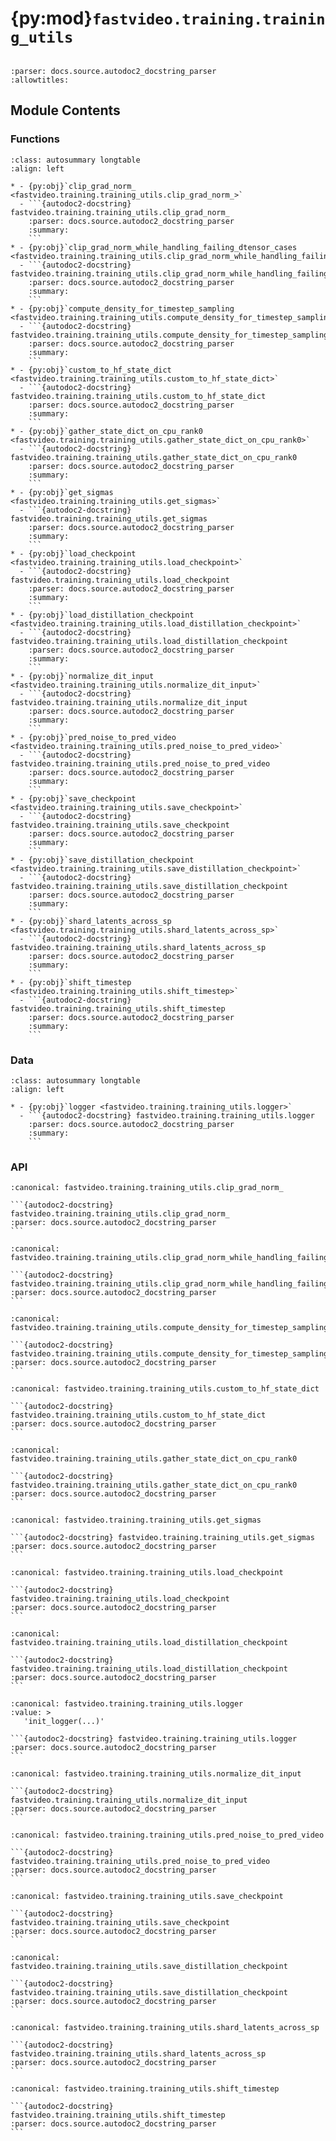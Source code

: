 # {py:mod}`fastvideo.training.training_utils`

```{py:module} fastvideo.training.training_utils
```

```{autodoc2-docstring} fastvideo.training.training_utils
:parser: docs.source.autodoc2_docstring_parser
:allowtitles:
```

## Module Contents

### Functions

````{list-table}
:class: autosummary longtable
:align: left

* - {py:obj}`clip_grad_norm_ <fastvideo.training.training_utils.clip_grad_norm_>`
  - ```{autodoc2-docstring} fastvideo.training.training_utils.clip_grad_norm_
    :parser: docs.source.autodoc2_docstring_parser
    :summary:
    ```
* - {py:obj}`clip_grad_norm_while_handling_failing_dtensor_cases <fastvideo.training.training_utils.clip_grad_norm_while_handling_failing_dtensor_cases>`
  - ```{autodoc2-docstring} fastvideo.training.training_utils.clip_grad_norm_while_handling_failing_dtensor_cases
    :parser: docs.source.autodoc2_docstring_parser
    :summary:
    ```
* - {py:obj}`compute_density_for_timestep_sampling <fastvideo.training.training_utils.compute_density_for_timestep_sampling>`
  - ```{autodoc2-docstring} fastvideo.training.training_utils.compute_density_for_timestep_sampling
    :parser: docs.source.autodoc2_docstring_parser
    :summary:
    ```
* - {py:obj}`custom_to_hf_state_dict <fastvideo.training.training_utils.custom_to_hf_state_dict>`
  - ```{autodoc2-docstring} fastvideo.training.training_utils.custom_to_hf_state_dict
    :parser: docs.source.autodoc2_docstring_parser
    :summary:
    ```
* - {py:obj}`gather_state_dict_on_cpu_rank0 <fastvideo.training.training_utils.gather_state_dict_on_cpu_rank0>`
  - ```{autodoc2-docstring} fastvideo.training.training_utils.gather_state_dict_on_cpu_rank0
    :parser: docs.source.autodoc2_docstring_parser
    :summary:
    ```
* - {py:obj}`get_sigmas <fastvideo.training.training_utils.get_sigmas>`
  - ```{autodoc2-docstring} fastvideo.training.training_utils.get_sigmas
    :parser: docs.source.autodoc2_docstring_parser
    :summary:
    ```
* - {py:obj}`load_checkpoint <fastvideo.training.training_utils.load_checkpoint>`
  - ```{autodoc2-docstring} fastvideo.training.training_utils.load_checkpoint
    :parser: docs.source.autodoc2_docstring_parser
    :summary:
    ```
* - {py:obj}`load_distillation_checkpoint <fastvideo.training.training_utils.load_distillation_checkpoint>`
  - ```{autodoc2-docstring} fastvideo.training.training_utils.load_distillation_checkpoint
    :parser: docs.source.autodoc2_docstring_parser
    :summary:
    ```
* - {py:obj}`normalize_dit_input <fastvideo.training.training_utils.normalize_dit_input>`
  - ```{autodoc2-docstring} fastvideo.training.training_utils.normalize_dit_input
    :parser: docs.source.autodoc2_docstring_parser
    :summary:
    ```
* - {py:obj}`pred_noise_to_pred_video <fastvideo.training.training_utils.pred_noise_to_pred_video>`
  - ```{autodoc2-docstring} fastvideo.training.training_utils.pred_noise_to_pred_video
    :parser: docs.source.autodoc2_docstring_parser
    :summary:
    ```
* - {py:obj}`save_checkpoint <fastvideo.training.training_utils.save_checkpoint>`
  - ```{autodoc2-docstring} fastvideo.training.training_utils.save_checkpoint
    :parser: docs.source.autodoc2_docstring_parser
    :summary:
    ```
* - {py:obj}`save_distillation_checkpoint <fastvideo.training.training_utils.save_distillation_checkpoint>`
  - ```{autodoc2-docstring} fastvideo.training.training_utils.save_distillation_checkpoint
    :parser: docs.source.autodoc2_docstring_parser
    :summary:
    ```
* - {py:obj}`shard_latents_across_sp <fastvideo.training.training_utils.shard_latents_across_sp>`
  - ```{autodoc2-docstring} fastvideo.training.training_utils.shard_latents_across_sp
    :parser: docs.source.autodoc2_docstring_parser
    :summary:
    ```
* - {py:obj}`shift_timestep <fastvideo.training.training_utils.shift_timestep>`
  - ```{autodoc2-docstring} fastvideo.training.training_utils.shift_timestep
    :parser: docs.source.autodoc2_docstring_parser
    :summary:
    ```
````

### Data

````{list-table}
:class: autosummary longtable
:align: left

* - {py:obj}`logger <fastvideo.training.training_utils.logger>`
  - ```{autodoc2-docstring} fastvideo.training.training_utils.logger
    :parser: docs.source.autodoc2_docstring_parser
    :summary:
    ```
````

### API

````{py:function} clip_grad_norm_(parameters: torch.Tensor | list[torch.Tensor], max_norm: float, norm_type: float = 2.0, error_if_nonfinite: bool = False, foreach: bool | None = None, pp_mesh: torch.distributed.device_mesh.DeviceMesh | None = None) -> torch.Tensor
:canonical: fastvideo.training.training_utils.clip_grad_norm_

```{autodoc2-docstring} fastvideo.training.training_utils.clip_grad_norm_
:parser: docs.source.autodoc2_docstring_parser
```
````

````{py:function} clip_grad_norm_while_handling_failing_dtensor_cases(parameters: torch.Tensor | list[torch.Tensor], max_norm: float, norm_type: float = 2.0, error_if_nonfinite: bool = False, foreach: bool | None = None, pp_mesh: torch.distributed.device_mesh.DeviceMesh | None = None) -> torch.Tensor | None
:canonical: fastvideo.training.training_utils.clip_grad_norm_while_handling_failing_dtensor_cases

```{autodoc2-docstring} fastvideo.training.training_utils.clip_grad_norm_while_handling_failing_dtensor_cases
:parser: docs.source.autodoc2_docstring_parser
```
````

````{py:function} compute_density_for_timestep_sampling(weighting_scheme: str, batch_size: int, generator, logit_mean: float | None = None, logit_std: float | None = None, mode_scale: float | None = None)
:canonical: fastvideo.training.training_utils.compute_density_for_timestep_sampling

```{autodoc2-docstring} fastvideo.training.training_utils.compute_density_for_timestep_sampling
:parser: docs.source.autodoc2_docstring_parser
```
````

````{py:function} custom_to_hf_state_dict(state_dict: dict[str, typing.Any] | collections.abc.Iterator[tuple[str, torch.Tensor]], reverse_param_names_mapping: dict[str, tuple[str, int, int]]) -> dict[str, typing.Any]
:canonical: fastvideo.training.training_utils.custom_to_hf_state_dict

```{autodoc2-docstring} fastvideo.training.training_utils.custom_to_hf_state_dict
:parser: docs.source.autodoc2_docstring_parser
```
````

````{py:function} gather_state_dict_on_cpu_rank0(model, device: torch.device | None = None) -> dict[str, typing.Any]
:canonical: fastvideo.training.training_utils.gather_state_dict_on_cpu_rank0

```{autodoc2-docstring} fastvideo.training.training_utils.gather_state_dict_on_cpu_rank0
:parser: docs.source.autodoc2_docstring_parser
```
````

````{py:function} get_sigmas(noise_scheduler, device, timesteps, n_dim=4, dtype=torch.float32) -> torch.Tensor
:canonical: fastvideo.training.training_utils.get_sigmas

```{autodoc2-docstring} fastvideo.training.training_utils.get_sigmas
:parser: docs.source.autodoc2_docstring_parser
```
````

````{py:function} load_checkpoint(transformer, rank, checkpoint_path, optimizer=None, dataloader=None, scheduler=None, noise_generator=None) -> int
:canonical: fastvideo.training.training_utils.load_checkpoint

```{autodoc2-docstring} fastvideo.training.training_utils.load_checkpoint
:parser: docs.source.autodoc2_docstring_parser
```
````

````{py:function} load_distillation_checkpoint(generator_transformer, fake_score_transformer, rank, checkpoint_path, generator_optimizer=None, fake_score_optimizer=None, dataloader=None, generator_scheduler=None, fake_score_scheduler=None, noise_generator=None) -> int
:canonical: fastvideo.training.training_utils.load_distillation_checkpoint

```{autodoc2-docstring} fastvideo.training.training_utils.load_distillation_checkpoint
:parser: docs.source.autodoc2_docstring_parser
```
````

````{py:data} logger
:canonical: fastvideo.training.training_utils.logger
:value: >
   'init_logger(...)'

```{autodoc2-docstring} fastvideo.training.training_utils.logger
:parser: docs.source.autodoc2_docstring_parser
```

````

````{py:function} normalize_dit_input(model_type, latents, vae) -> torch.Tensor
:canonical: fastvideo.training.training_utils.normalize_dit_input

```{autodoc2-docstring} fastvideo.training.training_utils.normalize_dit_input
:parser: docs.source.autodoc2_docstring_parser
```
````

````{py:function} pred_noise_to_pred_video(pred_noise: torch.Tensor, noise_input_latent: torch.Tensor, timestep: torch.Tensor, scheduler: typing.Any) -> torch.Tensor
:canonical: fastvideo.training.training_utils.pred_noise_to_pred_video

```{autodoc2-docstring} fastvideo.training.training_utils.pred_noise_to_pred_video
:parser: docs.source.autodoc2_docstring_parser
```
````

````{py:function} save_checkpoint(transformer, rank, output_dir, step, optimizer=None, dataloader=None, scheduler=None, noise_generator=None) -> None
:canonical: fastvideo.training.training_utils.save_checkpoint

```{autodoc2-docstring} fastvideo.training.training_utils.save_checkpoint
:parser: docs.source.autodoc2_docstring_parser
```
````

````{py:function} save_distillation_checkpoint(generator_transformer, fake_score_transformer, rank, output_dir, step, generator_optimizer=None, fake_score_optimizer=None, dataloader=None, generator_scheduler=None, fake_score_scheduler=None, noise_generator=None, only_save_generator_weight=False) -> None
:canonical: fastvideo.training.training_utils.save_distillation_checkpoint

```{autodoc2-docstring} fastvideo.training.training_utils.save_distillation_checkpoint
:parser: docs.source.autodoc2_docstring_parser
```
````

````{py:function} shard_latents_across_sp(latents: torch.Tensor, num_latent_t: int) -> torch.Tensor
:canonical: fastvideo.training.training_utils.shard_latents_across_sp

```{autodoc2-docstring} fastvideo.training.training_utils.shard_latents_across_sp
:parser: docs.source.autodoc2_docstring_parser
```
````

````{py:function} shift_timestep(timestep: torch.Tensor, shift: float, num_train_timestep: float) -> torch.Tensor
:canonical: fastvideo.training.training_utils.shift_timestep

```{autodoc2-docstring} fastvideo.training.training_utils.shift_timestep
:parser: docs.source.autodoc2_docstring_parser
```
````
